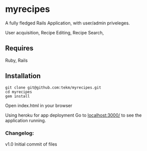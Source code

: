 # myrecipes

A fully fledged Rails Application, with user/admin priveleges.

User acquisition,
Recipe Editing,
Recipe Search,

## Requires

Ruby, 
Rails


## Installation
```
git clone git@github.com:tekm/myrecipes.git
cd myrecipes
gem install

```
Open index.html in your browser

Using heroku for app deployment
Go to [localhost:3000/](http://localhost:3000/) to see the application running. 

### Changelog:
v1.0
Initial commit of files

